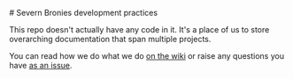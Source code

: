 # Severn Bronies development practices

This repo doesn't actually have any code in it. It's a place of us to store overarching documentation that span multiple projects. 

You can read how we do what we do [on the wiki](https://github.com/severnbronies/Development-Practices/wiki) or raise any questions you have [as an issue](https://github.com/severnbronies/Development-Practices/issues).
